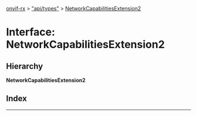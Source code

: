 [onvif-rx](../README.md) > ["api/types"](../modules/_api_types_.md) > [NetworkCapabilitiesExtension2](../interfaces/_api_types_.networkcapabilitiesextension2.md)

# Interface: NetworkCapabilitiesExtension2

## Hierarchy

**NetworkCapabilitiesExtension2**

## Index

---

